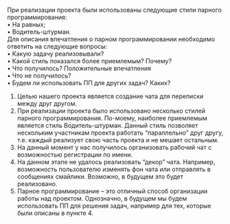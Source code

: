 При реализации проекта были использованы следующие стили парного программирования:\
• На равных;\
• Водитель-штурман.\
Для описания впечатления о парном программировании необходимо ответить на следующие вопросы:\
• Какую задачу реализовывали?\
• Какой стиль показался более приемлемым? Почему?\
• Что получилось? Положительные впечатления\
• Что не получилось?\
• Будем ли использовать ПП для других задач? Каких?

1. Целью нашего проекта является создание чата для переписки между друг другом.
2. При реализации проекта было использовано несколько стилей парного программирования. По-моему, наиболее приемлемым является стиль Водитель-штурман. Данный стиль позволяет нескольким участникам проекта работать “параллельно” друг другу, т.е. каждый реализует свою часть проекта и не мешает остальным.
3. На данный момент у нас получилось организовать рабочий чат с возможностью регистрации по имени.
4. На данном этапе не удалось реализовать “декор” чата. Например, возможность пользователю изменять фон чата или отправлять в сообщениях смайлики. Возможно, в будущем это будет реализовано.
5. Парное программирование – это отличный способ организации работы над проектом. Однозначно, в будущем мы будем использовать ПП для решения задач, например для тех, которые были описаны в пункте 4.
